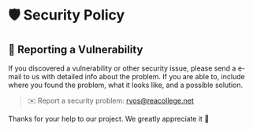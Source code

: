# 🛡 Security Policy

## 🚨 Reporting a Vulnerability

If you discovered a vulnerability or other security issue, please send a e-mail to us with detailed info about the problem.
If you are able to, include where you found the problem, what it looks like, and a possible solution.
> ✉️ Report a security problem: rvos@reacollege.net

Thanks for your help to our project. We greatly appreciate it 🙂
